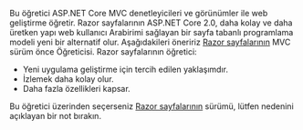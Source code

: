 Bu öğretici ASP.NET Core MVC denetleyicileri ve görünümler ile web geliştirme öğretir. Razor sayfalarının ASP.NET Core 2.0, daha kolay ve daha üretken yapı web kullanıcı Arabirimi sağlayan bir sayfa tabanlı programlama modeli yeni bir alternatif olur. Aşağıdakileri öneririz [Razor sayfalarının](xref:tutorials/razor-pages/razor-pages-start) MVC sürüm önce Öğreticisi. Razor sayfalarının öğretici:

* Yeni uygulama geliştirme için tercih edilen yaklaşımdır.
* İzlemek daha kolay olur.
* Daha fazla özellikleri kapsar.

Bu öğretici üzerinden seçerseniz [Razor sayfalarının](xref:tutorials/razor-pages/razor-pages-start) sürümü, lütfen nedenini açıklayan bir not bırakın.
